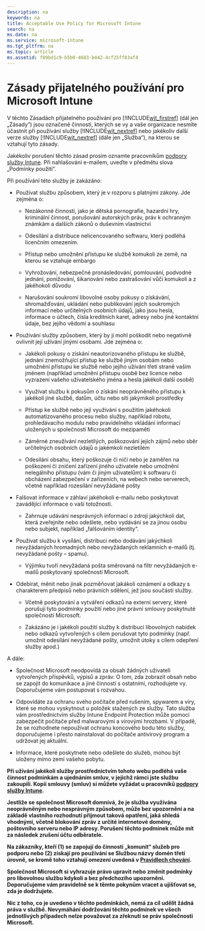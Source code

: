 ```yaml
---
description: na
keywords: na
title: Acceptable Use Policy for Microsoft Intune
search: na
ms.date: na
ms.service: microsoft-intune
ms.tgt_pltfrm: na
ms.topic: article
ms.assetid: f89bd1c9-b5b0-4683-b442-4cf25ff83af4
---
```

# Z&#225;sady přijateln&#233;ho použ&#237;v&#225;n&#237; pro Microsoft Intune
V těchto Zásadách přijatelného používání pro [!INCLUDE[wit_firstref](../Token/wit_firstref_md.md)] (dál jen „Zásady“) jsou označené činnosti, kterých se vy a vaše organizace nesmíte účastnit při používání služby [!INCLUDE[wit_nextref](../Token/wit_nextref_md.md)] nebo jakékoliv další verze služby [!INCLUDE[wit_nextref](../Token/wit_nextref_md.md)] (dále jen „Služba“), na kterou se vztahují tyto zásady.

Jakékoliv porušení těchto zásad prosím oznamte pracovníkům [podpory služby Intune](http://go.microsoft.com/fwlink/?LinkID=242283). Při nahlašování e-mailem, uveďte v předmětu slova „Podmínky použití“.

Při používání této služby je zakázáno:

-   Používat službu způsobem, který je v rozporu s platnými zákony. Jde zejména o:

    -   Nezákonné činnosti, jako je dětská pornografie, hazardní hry, kriminální činnost, porušování autorských práv, práv k ochranným známkám a dalších zákonů o duševním vlastnictví

    -   Odesílání a distribuce nelicencovaného softwaru, který podléhá licenčním omezením.

    -   Přístup nebo umožnění přístupu ke službě komukoli ze země, na kterou se vztahuje embargo

    -   Vyhrožování, nebezpečné pronásledování, pomlouvání, podvodné jednání, ponižování, šikanování nebo zastrašování vůči komukoli a z jakéhokoli důvodu

    -   Narušování soukromí libovolné osoby pokusy o získávání, shromažďování, ukládání nebo publikování jejích soukromých informací nebo určitelných osobních údajů, jako jsou hesla, informace o účtech, čísla kreditních karet, adresy nebo jiné kontaktní údaje, bez jejího vědomí a souhlasu

-   Používání služby způsobem, který by ji mohl poškodit nebo negativně ovlivnit její užívání jinými osobami. Jde zejména o:

    -   Jakékoli pokusy o získání neautorizovaného přístupu ke službě, jednání znemožňující přístup ke službě jiným osobám nebo umožnění přístupu ke službě nebo jejího užívání třetí straně vaším jménem (například umožnění přístupu osobě bez licence nebo vyzrazení vašeho uživatelského jména a hesla jakékoli další osobě)

    -   Využívat službu k pokusům o získání neoprávněného přístupu k jakékoli jiné službě, datům, účtu nebo síti jakýmikoli prostředky

    -   Přístup ke službě nebo její využívání s použitím jakéhokoli automatizovaného procesu nebo služby, například robotu, prohledávacího modulu nebo pravidelného vkládání informací uložených u společnosti Microsoft do mezipaměti

    -   Záměrné zneužívání nezletilých, poškozování jejich zájmů nebo sběr určitelných osobních údajů o jakémkoli nezletilém

    -   Odesílání obsahu, který poškozuje či ničí nebo je zaměřen na poškození či zničení zařízení jiného uživatele nebo umožnění nelegálního přístupu (vám či jiným uživatelům) k softwaru či obcházení zabezpečení v zařízeních, na webech nebo serverech, včetně například rozesílání nevyžádané pošty

-   Falšovat informace v záhlaví jakéhokoli e-mailu nebo poskytovat zavádějící informace o vaší totožnosti.

    -   Zahrnuje udávání nesprávných informací o zdroji jakýchkoli dat, která zveřejníte nebo odešlete, nebo vydávání se za jinou osobu nebo subjekt, například „falšováním identity“.

-   Používat službu k vysílání, distribuci nebo dodávání jakýchkoli nevyžádaných hromadných nebo nevyžádaných reklamních e-mailů (tj. nevyžádané pošty – spamu).

    -   Výjimku tvoří nevyžádaná pošta směrovaná na filtr nevyžádaných e-mailů poskytovaný společností Microsoft.

-   Odebírat, měnit nebo jinak pozměňovat jakákoli oznámení a odkazy s charakterem předpisů nebo právních sdělení, jež jsou součástí služby.

    -   Včetně poskytování a vytváření odkazů na externí servery, které porušují tyto podmínky použití nebo jiné právní smlouvy poskytnuté společností Microsoft.

    -   Zakázáno je i jakékoli použití služby k distribuci libovolných nabídek nebo odkazů vytvořených s cílem porušovat tyto podmínky (např. umožnit odesílání nevyžádané pošty, umožnit útoky s cílem odepření služby apod.)

A dále:

-   Společnost Microsoft neodpovídá za obsah žádných uživateli vytvořených příspěvků, výpisů a zpráv. O tom, zda zobrazit obsah nebo se zapojit do komunikace a jiné činnosti s ostatními, rozhodujete vy. Doporučujeme vám postupovat s rozvahou.

-   Odpovídáte za ochranu svého počítače před rušením, spywarem a viry, které se mohou vyskytnout u položek stažených ze služby. Tato služba vám prostřednictvím služby Intune Endpoint Protection může pomoci zabezpečit počítače před malwarovými a virovými hrozbami. V případě, že se rozhodnete nepoužívat ochranu koncového bodu této služby, doporučujeme i přesto nainstalovat do počítače antivirový program a udržovat jej aktuální.

-   Informace, které poskytnete nebo odešlete do služeb, mohou být uloženy mimo zemi vašeho pobytu.

**Při užívání jakékoli služby prostřednictvím tohoto webu podléhá vaše činnost podmínkám a ujednáním smluv, v jejichž rámci jste službu zakoupili. Kopii smlouvy (smluv) si můžete vyžádat u pracovníků [podpory služby Intune](http://go.microsoft.com/fwlink/?LinkID=242283).**

**Jestliže se společnost Microsoft domnívá, že je služba využívána neoprávněným nebo nesprávným způsobem, může bez upozornění a na základě vlastního rozhodnutí přijmout taková opatření, jaká shledá vhodnými, včetně blokování zpráv z určité internetové domény, poštovního serveru nebo IP adresy. Porušení těchto podmínek může mít za následek zrušení účtu odběratele.**

**Na zákazníky, kteří (1) se zapojují do činnosti „komunit“ služeb pro podporu nebo (2) získají pro používání se Službou názvy domén třetí úrovně, se kromě toho vztahují omezení uvedená v [ Pravidlech chování](http://go.microsoft.com/fwlink/?LinkId=203310).**

**Společnost Microsoft si vyhrazuje právo upravit nebo změnit podmínky pro libovolnou službu kdykoli a bez předchozího upozornění. Doporučujeme vám pravidelně se k těmto pokynům vracet a ujišťovat se, zda je dodržujete.**

**Nic z toho, co je uvedeno v těchto podmínkách, nemá za cíl udělit žádná práva v službě. Nevymáhání dodržování těchto podmínek ve všech jednotlivých případech nelze považovat za zřeknutí se práv společnosti Microsoft.**


